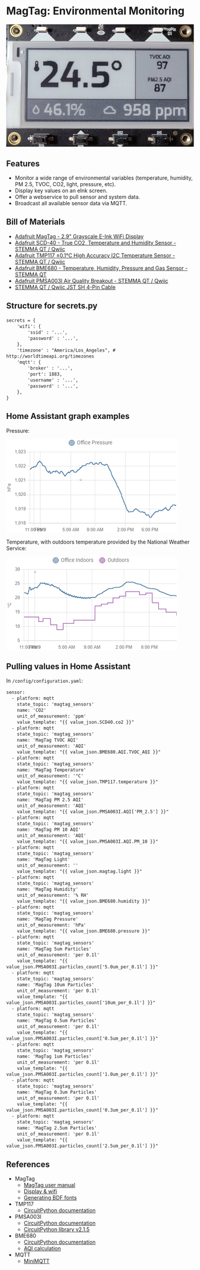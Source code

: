 # MagTag: Environmental Monitoring

![MagTag picture](magtag_picture.jpg?raw=true)


## Features

* Monitor a wide range of environmental variables (temperature, humidity, PM 2.5, TVOC, CO2, light, pressure, etc).
* Display key values on an eInk screen.
* Offer a webservice to pull sensor and system data.
* Broadcast all available sensor data via MQTT.


## Bill of Materials

* [Adafruit MagTag - 2.9" Grayscale E-Ink WiFi Display](https://www.adafruit.com/product/4800)
* [Adafruit SCD-40 - True CO2, Temperature and Humidity Sensor - STEMMA QT / Qwiic](https://www.adafruit.com/product/5187)
* [Adafruit TMP117 ±0.1°C High Accuracy I2C Temperature Sensor - STEMMA QT / Qwiic](https://www.adafruit.com/product/4821)
* [Adafruit BME680 - Temperature, Humidity, Pressure and Gas Sensor - STEMMA QT](https://www.adafruit.com/product/3660)
* [Adafruit PMSA003I Air Quality Breakout - STEMMA QT / Qwiic](https://www.adafruit.com/product/4632)
* [STEMMA QT / Qwiic JST SH 4-Pin Cable](https://www.adafruit.com/product/4399)


## Structure for secrets.py

```
secrets = {
    'wifi': {
        'ssid' : '...',
        'password' : '...',
    },
    'timezone' : "America/Los_Angeles", # http://worldtimeapi.org/timezones
    'mqtt': {
        'broker' : '...',
        'port': 1883,
        'username' : '...',
        'password' : '...',
    },
}
```


## Home Assistant graph examples

Pressure:

![Home Assistant pressure graph example](home_assistant_pressure_example.png?raw=true)

Temperature, with outdoors temperature provided by the National Weather Service:

![Home Assistant temperature graph example](home_assistant_temperature_example.png?raw=true)


## Pulling values in Home Assistant

In `/config/configuration.yaml`:

```
sensor:
  - platform: mqtt
    state_topic: 'magtag_sensors'
    name: 'CO2'
    unit_of_measurement: 'ppm'
    value_template: "{{ value_json.SCD40.co2 }}"
  - platform: mqtt
    state_topic: 'magtag_sensors'
    name: 'MagTag TVOC AQI'
    unit_of_measurement: 'AQI'
    value_template: "{{ value_json.BME680.AQI.TVOC_AQI }}"
  - platform: mqtt
    state_topic: 'magtag_sensors'
    name: 'MagTag Temperature'
    unit_of_measurement: '°C'
    value_template: "{{ value_json.TMP117.temperature }}"
  - platform: mqtt
    state_topic: 'magtag_sensors'
    name: 'MagTag PM 2.5 AQI'
    unit_of_measurement: 'AQI'
    value_template: "{{ value_json.PMSA003I.AQI['PM_2.5'] }}"
  - platform: mqtt
    state_topic: 'magtag_sensors'
    name: 'MagTag PM 10 AQI'
    unit_of_measurement: 'AQI'
    value_template: "{{ value_json.PMSA003I.AQI.PM_10 }}"
  - platform: mqtt
    state_topic: 'magtag_sensors'
    name: 'MagTag Light'
    unit_of_measurement: ''
    value_template: "{{ value_json.magtag.light }}"
  - platform: mqtt
    state_topic: 'magtag_sensors'
    name: 'MagTag Humidity'
    unit_of_measurement: '% RH'
    value_template: "{{ value_json.BME680.humidity }}"
  - platform: mqtt
    state_topic: 'magtag_sensors'
    name: 'MagTag Pressure'
    unit_of_measurement: 'hPa'
    value_template: "{{ value_json.BME680.pressure }}"
  - platform: mqtt
    state_topic: 'magtag_sensors'
    name: 'MagTag 5um Particles'
    unit_of_measurement: 'per 0.1l'
    value_template: "{{ value_json.PMSA003I.particles_count['5.0um_per_0.1l'] }}"
  - platform: mqtt
    state_topic: 'magtag_sensors'
    name: 'MagTag 10um Particles'
    unit_of_measurement: 'per 0.1l'
    value_template: "{{ value_json.PMSA003I.particles_count['10um_per_0.1l'] }}"
  - platform: mqtt
    state_topic: 'magtag_sensors'
    name: 'MagTag 0.5um Particles'
    unit_of_measurement: 'per 0.1l'
    value_template: "{{ value_json.PMSA003I.particles_count['0.5um_per_0.1l'] }}"
  - platform: mqtt
    state_topic: 'magtag_sensors'
    name: 'MagTag 1um Particles'
    unit_of_measurement: 'per 0.1l'
    value_template: "{{ value_json.PMSA003I.particles_count['1.0um_per_0.1l'] }}"
  - platform: mqtt
    state_topic: 'magtag_sensors'
    name: 'MagTag 0.3um Particles'
    unit_of_measurement: 'per 0.1l'
    value_template: "{{ value_json.PMSA003I.particles_count['0.3um_per_0.1l'] }}"
  - platform: mqtt
    state_topic: 'magtag_sensors'
    name: 'MagTag 2.5um Particles'
    unit_of_measurement: 'per 0.1l'
    value_template: "{{ value_json.PMSA003I.particles_count['2.5um_per_0.1l'] }}"
```


## References

* MagTag
    * [MagTag user manual](https://usermanual.wiki/m/989ed884eea1001a5107669e7e17bdd5777ce29522ae27232d32e393b4857f91.pdf)
    * [Display & wifi](https://learn.adafruit.com/magtag-progress-displays?view=all)
    * [Generating BDF fonts](https://learn.adafruit.com/custom-fonts-for-pyportal-circuitpython-display)
* TMP117
    * [CircuitPython documentation](https://circuitpython.readthedocs.io/projects/tmp117/en/latest/index.html)
* PMSA003I
    * [CircuitPython documentation](https://circuitpython.readthedocs.io/projects/pm25/en/latest/)
    * [CircuitPython library v2.1.5](https://github.com/adafruit/Adafruit_CircuitPython_PM25/releases/tag/2.1.5)
* BME680
    * [CircuitPython documentation](https://circuitpython.readthedocs.io/projects/bme680/en/latest/index.html)
    * [AQI calculation](https://github.com/pimoroni/bme680-python/blob/master/examples/indoor-air-quality.py)
* MQTT
    * [MiniMQTT](https://github.com/adafruit/Adafruit_CircuitPython_MiniMQTT)